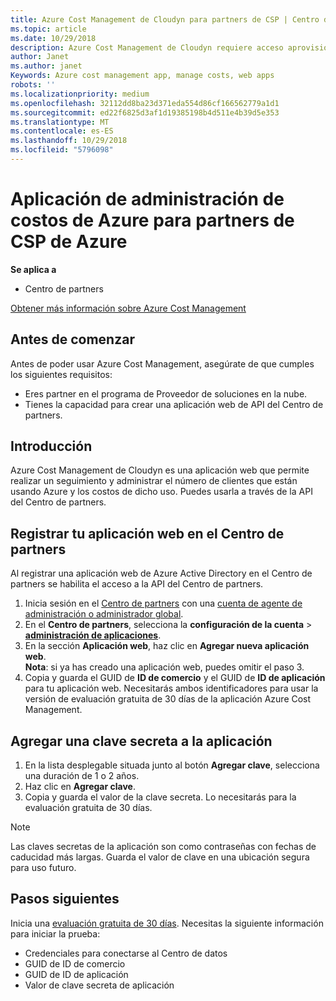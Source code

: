 ```yaml
---
title: Azure Cost Management de Cloudyn para partners de CSP | Centro de partners
ms.topic: article
ms.date: 10/29/2018
description: Azure Cost Management de Cloudyn requiere acceso aprovisionado a la API del Centro de partners.
author: Janet
ms.author: janet
Keywords: Azure cost management app, manage costs, web apps
robots: ''
ms.localizationpriority: medium
ms.openlocfilehash: 32112dd8ba23d371eda554d86cf166562779a1d1
ms.sourcegitcommit: ed22f6825d3af1d19385198b4d511e4b39d5e353
ms.translationtype: MT
ms.contentlocale: es-ES
ms.lasthandoff: 10/29/2018
ms.locfileid: "5796098"
---
```

# <a name="azure-cost-management-app-for-azure-csp-partners"></a>Aplicación de administración de costos de Azure para partners de CSP de Azure  

**Se aplica a**

-  Centro de partners

[Obtener más información sobre Azure Cost Management](https://go.microsoft.com/fwlink/p/?linkid=857893)

## <a name="before-you-begin"></a>Antes de comenzar
Antes de poder usar Azure Cost Management, asegúrate de que cumples los siguientes requisitos:

- Eres partner en el programa de Proveedor de soluciones en la nube.
- Tienes la capacidad para crear una aplicación web de API del Centro de partners.

## <a name="overview"></a>Introducción

Azure Cost Management de Cloudyn es una aplicación web que permite realizar un seguimiento y administrar el número de clientes que están usando Azure y los costos de dicho uso. Puedes usarla a través de la API del Centro de partners.

## <a name="register-your-web-app-in-the-partner-center"></a>Registrar tu aplicación web en el Centro de partners
Al registrar una aplicación web de Azure Active Directory en el Centro de partners se habilita el acceso a la API del Centro de partners. 
1.  Inicia sesión en el [Centro de partners](https://partnercenter.microsoft.com/en-us/pcv/dashboard/overview) con una [cuenta de agente de administración o administrador global](create-user-accounts-and-set-permissions.md).
2.  En el **Centro de partners**, selecciona la **configuración de la cuenta** &gt; **[administración de aplicaciones](https://partnercenter.microsoft.com/en-us/pcv/apiintegration/appmanagement)**.
3.  En la sección **Aplicación web**, haz clic en **Agregar nueva aplicación web**.
<br> **Nota**: si ya has creado una aplicación web, puedes omitir el paso 3.
4.  Copia y guarda el GUID de **ID de comercio** y el GUID de **ID de aplicación** para tu aplicación web. Necesitarás ambos identificadores para usar la versión de evaluación gratuita de 30 días de la aplicación Azure Cost Management.

## <a name="add-a-secret-key-to-your-app"></a>Agregar una clave secreta a la aplicación
1.  En la lista desplegable situada junto al botón **Agregar clave**, selecciona una duración de 1 o 2 años.
2.  Haz clic en **Agregar clave**. 
3.  Copia y guarda el valor de la clave secreta. Lo necesitarás para la evaluación gratuita de 30 días.<br>
> [!NOTE]  
> Las claves secretas de la aplicación son como contraseñas con fechas de caducidad más largas. Guarda el valor de clave en una ubicación segura para uso futuro.

## <a name="next-steps"></a>Pasos siguientes
Inicia una [evaluación gratuita de 30 días](https://go.microsoft.com/fwlink/?linkid=857895).
Necesitas la siguiente información para iniciar la prueba:
- Credenciales para conectarse al Centro de datos
- GUID de ID de comercio
- GUID de ID de aplicación
- Valor de clave secreta de aplicación
